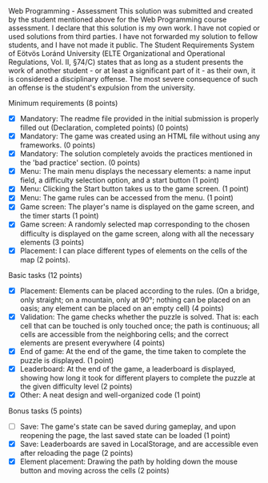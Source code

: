 <Vakhtangi Sheklashvili>
<CF8JI8>
Web Programming - Assessment
This solution was submitted and created by the student mentioned above for the Web Programming course assessment.
I declare that this solution is my own work. I have not copied or used solutions from third parties.
I have not forwarded my solution to fellow students, and I have not made it public.
The Student Requirements System of Eötvös Loránd University
(ELTE Organizational and Operational Regulations, Vol. II, §74/C) states that as long as a student presents
the work of another student - or at least a significant part of it - as their own, it is considered a disciplinary offense.
The most severe consequence of such an offense is the student's expulsion from the university.

Minimum requirements (8 points)

  - [x] Mandatory: The readme file provided in the initial submission is properly filled out (Declaration, completed points) (0 points)
  - [x] Mandatory: The game was created using an HTML file without using any frameworks. (0 points)
  - [x] Mandatory: The solution completely avoids the practices mentioned in the 'bad practice' section. (0 points)
  - [x] Menu: The main menu displays the necessary elements: a name input field, a difficulty selection option, and a start button (1 point)
  - [x] Menu: Clicking the Start button takes us to the game screen. (1 point)
  - [x] Menu: The game rules can be accessed from the menu. (1 point)
  - [x] Game screen: The player's name is displayed on the game screen, and the timer starts (1 point)
  - [x] Game screen: A randomly selected map corresponding to the chosen difficulty is displayed on the game screen, along with all the necessary elements (3 points)
  - [x] Placement: I can place different types of elements on the cells of the map (2 points).

Basic tasks (12 points)

  - [x] Placement: Elements can be placed according to the rules. (On a bridge, only straight; on a mountain, only at 90°; nothing can be placed on an oasis; any element can be placed on an empty cell) (4 points)
  - [x] Validation: The game checks whether the puzzle is solved. That is: each cell that can be touched is only touched once; the path is continuous; all cells are accessible from the neighboring cells; and the correct elements are present everywhere (4 points)
  - [x] End of game: At the end of the game, the time taken to complete the puzzle is displayed. (1 point)
  - [x] Leaderboard: At the end of the game, a leaderboard is displayed, showing how long it took for different players to complete the puzzle at the given difficulty level (2 points)
  - [x] Other: A neat design and well-organized code (1 point)

Bonus tasks (5 points)

  - [ ] Save: The game's state can be saved during gameplay, and upon reopening the page, the last saved state can be loaded (1 point)
  - [x] Save: Leaderboards are saved in LocalStorage, and are accessible even after reloading the page (2 points)
  - [x] Element placement: Drawing the path by holding down the mouse button and moving across the cells (2 points)
